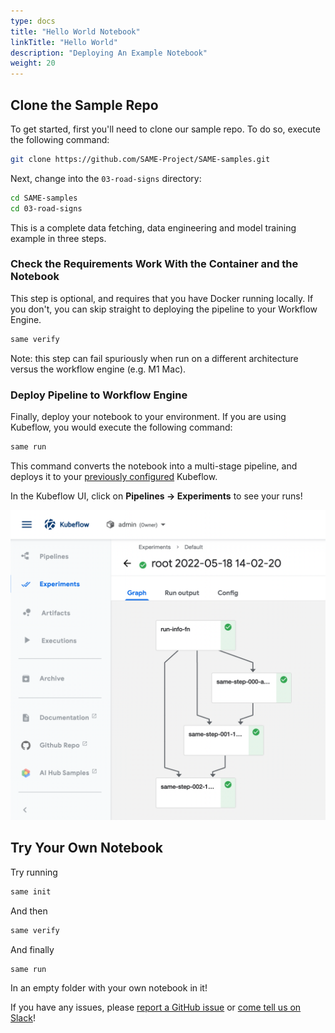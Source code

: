 ```yaml
---
type: docs
title: "Hello World Notebook"
linkTitle: "Hello World"
description: "Deploying An Example Notebook"
weight: 20
---
```

## Clone the Sample Repo

To get started, first you'll need to clone our sample repo. To do so, execute the following command:

```bash
git clone https://github.com/SAME-Project/SAME-samples.git
```

Next, change into the `03-road-signs` directory:

```bash
cd SAME-samples
cd 03-road-signs
```

This is a complete data fetching, data engineering and model training example in three steps.

### Check the Requirements Work With the Container and the Notebook

This step is optional, and requires that you have Docker running locally.
If you don't, you can skip straight to deploying the pipeline to your Workflow Engine.

```bash
same verify
```

Note: this step can fail spuriously when run on a different architecture versus the workflow engine (e.g. M1 Mac).

### Deploy Pipeline to Workflow Engine

Finally, deploy your notebook to your environment. If you are using Kubeflow, you would execute the following command:

```bash
same run
```

This command converts the notebook into a multi-stage pipeline, and deploys it to your [previously configured](installing.md) Kubeflow.

In the Kubeflow UI, click on **Pipelines -> Experiments** to see your runs!

<img width="830" alt="multi-step-execution" src="/images/multi-step-pipeline.png">

## Try Your Own Notebook

Try running
```bash
same init
```

And then
```bash
same verify
```

And finally
```bash
same run
```

In an empty folder with your own notebook in it!

If you have any issues, please [report a GitHub issue](https://github.com/SAME-Project/same-project/issues/new) or [come tell us on Slack](https://join.slack.com/t/thesameproject/shared_invite/zt-lq9rk2g6-Jyfv3AXu_qnX9LqWCmV7HA)!